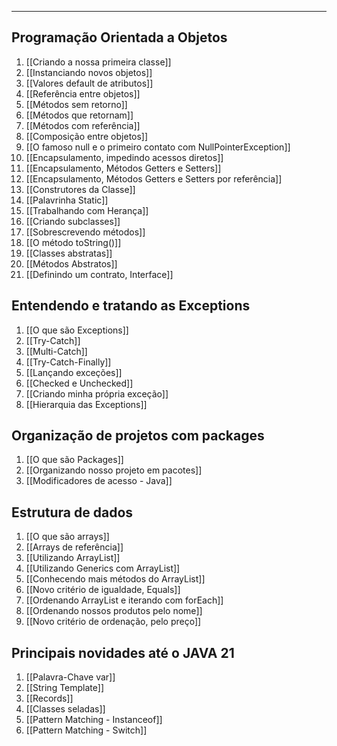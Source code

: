___

## Programação Orientada a Objetos
1. [[Criando a nossa primeira classe]]
2. [[Instanciando novos objetos]]
3. [[Valores default de atributos]]
4. [[Referência entre objetos]]
5. [[Métodos sem retorno]]
6. [[Métodos que retornam]]
7. [[Métodos com referência]]
8. [[Composição entre objetos]]
9. [[O famoso null e o primeiro contato com NullPointerException]]
10. [[Encapsulamento, impedindo acessos diretos]]
11. [[Encapsulamento, Métodos Getters e Setters]]
12. [[Encapsulamento, Métodos Getters e Setters por referência]]
13. [[Construtores da Classe]]
14. [[Palavrinha Static]]
15. [[Trabalhando com Herança]]
16. [[Criando subclasses]]
17. [[Sobrescrevendo métodos]]
18. [[O método toString()]]
19. [[Classes abstratas]]
20. [[Métodos Abstratos]]
21. [[Definindo um contrato, Interface]]

## Entendendo e tratando as Exceptions
1. [[O que são Exceptions]]
2. [[Try-Catch]]
3. [[Multi-Catch]]
4. [[Try-Catch-Finally]]
5. [[Lançando exceções]]
6. [[Checked e Unchecked]]
7. [[Criando minha própria exceção]]
8. [[Hierarquia das Exceptions]]


## Organização de projetos com packages
1. [[O que são Packages]]
2. [[Organizando nosso projeto em pacotes]]
3. [[Modificadores de acesso - Java]]


## Estrutura de dados
1. [[O que são arrays]]
2. [[Arrays de referência]]
3. [[Utilizando ArrayList]]
4. [[Utilizando Generics com ArrayList]]
5. [[Conhecendo mais métodos do ArrayList]]
6. [[Novo critério de igualdade, Equals]]
7. [[Ordenando ArrayList e iterando com forEach]]
8. [[Ordenando nossos produtos pelo nome]]
9. [[Novo critério de ordenação, pelo preço]]


## Principais novidades até o JAVA 21
1. [[Palavra-Chave var]]
2. [[String Template]]
3. [[Records]]
4. [[Classes seladas]]
5. [[Pattern Matching - Instanceof]]
6. [[Pattern Matching - Switch]]